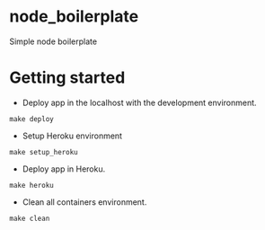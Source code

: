 # node_boilerplate
Simple node boilerplate

# Getting started
- Deploy app in the localhost with the development environment. 
```
make deploy
```

- Setup Heroku environment
```
make setup_heroku
```

- Deploy app in Heroku.
```
make heroku
```

- Clean all containers environment.
```
make clean
```